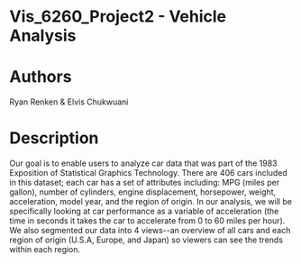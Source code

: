 # Vis_6260_Project2 - Vehicle Analysis

# Authors
Ryan Renken & Elvis Chukwuani

# Description
Our goal is to enable users to analyze car data that was part of the 1983 Exposition of Statistical Graphics Technology. There are 406 cars included in this dataset; each car has a set of attributes including: 
MPG (miles per gallon), number of cylinders, engine displacement, horsepower, weight, acceleration, model year, and the region of origin. In our analysis, we will be specifically looking at car performance as a variable of acceleration (the time in seconds it takes the car to accelerate from 0 to 60 miles per hour). We also segmented our data into 4 views--an overview of all cars and each region of origin (U.S.A, Europe, and Japan) so viewers can see the trends within each region.
